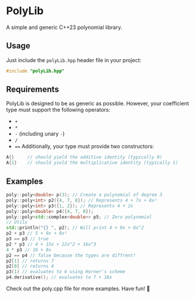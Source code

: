 # PolyLib

A simple and generic C++23 polynomial library.

## Usage

Just include the `polyLib.hpp` header file in your project:

```cpp
#include "polyLib.hpp"
```
## Requirements

PolyLib is designed to be as generic as possible. However, your coefficient type must support the following operators:
- `+`
- `*`
- `-` (including unary `-`)
- `/`
- `==`
Additionally, your type must provide two constructors:
```cpp
A{}     // should yield the additive identity (typically 0)
A{1}    // should yield the multiplicative identity (typically 1)

```
## Examples

```C++
poly::poly<double> p(3); // Create a polynomial of degree 3
poly::poly<int> p2({4, 7, 8}); // Represents 4 + 7x + 8x²
poly::poly<int> p3({1, 2}); // Represents 4 + 2x
poly::poly<double> p4({4, 7, 8});
poly::poly<std::complex<double>> p5; // Zero polynomial
// Utils
std::println("{} ", p2); // Will print 4 + 9x + 8x^2
p2 + p3 // 5 + 9x + 8x²
p3 == p3 // true
p2 * p3 // 4 + 15x + 22x^2 + 16x^3 
4 * p3 // 16 + 8x
p2 == p4 // false because the types are diffrent!
p2[1] // returns 7
p2[0] // returns 4
p3(1) // evaluates to 6 using Horner's scheme
p4.derivative(); // evaluates to 7 + 16x 
```
Check out the poly.cpp file for more examples.
Have fun! 🎉